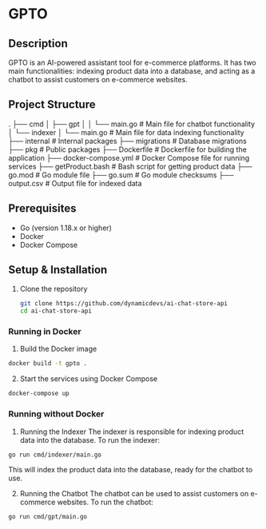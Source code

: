 # GPTO

## Description

GPTO is an AI-powered assistant tool for e-commerce platforms. It has two main functionalities: indexing product data into a database, and acting as a chatbot to assist customers on e-commerce websites.

## Project Structure

.
├── cmd
│ ├── gpt
│ │ └── main.go # Main file for chatbot functionality
│ └── indexer
│ └── main.go # Main file for data indexing functionality
├── internal # Internal packages
├── migrations # Database migrations
├── pkg # Public packages
├── Dockerfile # Dockerfile for building the application
├── docker-compose.yml # Docker Compose file for running services
├── getProduct.bash # Bash script for getting product data
├── go.mod # Go module file
├── go.sum # Go module checksums
├── output.csv # Output file for indexed data

## Prerequisites

- Go (version 1.18.x or higher)
- Docker
- Docker Compose

## Setup & Installation

1. Clone the repository
   ```sh
   git clone https://github.com/dynamicdevs/ai-chat-store-api
   cd ai-chat-store-api
   ```

### Running in Docker

1. Build the Docker image

```sh
docker build -t gpto .
```

2. Start the services using Docker Compose

```sh
docker-compose up
```

### Running without Docker

1. Running the Indexer
   The indexer is responsible for indexing product data into the database. To run the indexer:

```sh
go run cmd/indexer/main.go
```

This will index the product data into the database, ready for the chatbot to use.

2. Running the Chatbot
   The chatbot can be used to assist customers on e-commerce websites. To run the chatbot:

```sh
go run cmd/gpt/main.go
```
